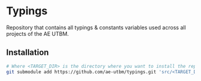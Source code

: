 # Typings

Repository that contains all typings & constants variables used across all projects of the AE UTBM.

## Installation

```bash
# Where <TARGET_DIR> is the directory where you want to install the repository
git submodule add https://github.com/ae-utbm/typings.git 'src/<TARGET_DIR>' 
```
